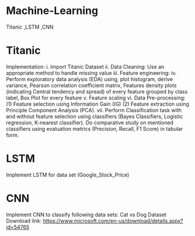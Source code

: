 # Machine-Learning
Titanic ,LSTM ,CNN
# Titanic
Implementation:
i. Import Titanic Dataset
ii. Data Cleaning: Use an appropriate method to handle missing value
iii. Feature engineering:
iv. Perform exploratory data analysis (EDA) using, plot histogram, derive variance, Pearson
correlation coefficient matrix, Features density plots (indicating Central tendency and
spread) of every feature grouped by class label, Box Plot for every feature
v. Feature scaling
vi. Data Pre-processing: (1) Feature selection using Information Gain (IG) (2) Feature
extraction using Principle Component Analysis (PCA).
vii. Perform Classification task with and without feature selection using classifiers
(Bayes Classifiers, Logistic regression, K-nearest classifier). Do comparative study on
mentioned classifiers using evaluation metrics (Precision, Recall, F1 Score) in tabular
form.
# LSTM
Implement LSTM for data set (Google_Stock_Price)
# CNN
Implement CNN to classify following data sets: Cat vs Dog Dataset Download
link: https://www.microsoft.com/en-us/download/details.aspx?id=54765
